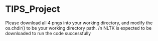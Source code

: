 # TIPS_Project
Please download all 4 pngs into your working directory, and modify the os.chdir()  to be your working directory path. /n
NLTK is expected to be downloaded to run the code successfully
